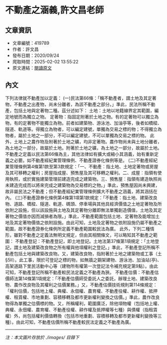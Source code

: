 # 不動產之涵義,許文昌老師

## 文章資訊
- 文章編號：419789
- 作者：許文昌
- 發布日期：2020/09/24
- 爬取時間：2025-02-02 13:55:22
- 原文連結：[閱讀原文](https://real-estate.get.com.tw/Columns/detail.aspx?no=419789)

## 內文
下列法律就不動產加以定義：
(一)民法第66條：「稱不動產者，謂土地及其定著物，不動產之出產物，尚未分離者，為該不動產之部分。」準此，民法所稱不動產，包括土地與定著物二種。茲分述如下：
土地：土地以地籍線界定其範圍，編定地號而為獨立之物。
定著物：指固定附著於土地之物。有的定著物可以獨立為物，有的定著物不能獨立為物。前者如建築物、游泳池、加油亭等，後者如橋樑、隧道、軌道等。得獨立為物者，可以編定建號，單獨為交易之標的物；不得獨立為物者，屬於土地之一部分，不可以編定建號，不可以單獨為交易之標的物。
此外，土地上之農作物及附著於土地之礦，均非定著物。農作物尚未與土地分離者，為土地之一部分，故屬於土地。附著於土地之礦，為土地之一部分，故屬於土地。
不動產之定義以民法第66條為主，其他法律如有擴大或縮小其涵義，始有重新定義之必要。如不動產經紀業管理條例、不動產證券化條例等是。
(二)不動產經紀業管理條例第4條第1款至第3款規定：「一、不動產︰指土地、土地定著物或房屋及其可移轉之權利；房屋指成屋、預售屋及其可移轉之權利。二、成屋︰指領有使用執照，或於實施建築管理前建造完成之建築物。三、預售屋︰指領有建造執照尚未建造完成而以將來完成之建築物為交易標的之物。」準此，預售屋因尚未興建，故非屬民法之不動產；但不動產經紀業管理條例擴大不動產之涵義，將其涵括在內。
(三)不動產證券化條例第4條第1項第1款規定：「不動產：指土地、建築改良物、道路、橋樑、隧道、軌道、碼頭、停車場與其他具經濟價值之土地定著物及所依附之設施，但以該設施與土地及其定著物分離即無法單獨創造價值，土地及其定著物之價值亦因而減損者為限。」準此，不動產範圍包括土地、定著物及能增加土地及其定著物價值之依附設施。由此可知，土地及定著物之依附設施仍屬不動產之範圍，故不動產證券化條例所定義不動產範圍較民法為廣。
此外，下列二種情形，雖對不動產之定義法無明文規定，但由其相關條文，可以略知其不動產之範圍：
不動產登記：不動產登記，即土地登記。土地法第37條第1項規定：「土地登記，謂土地及建築改良物之所有權與他項權利之登記。」準此，不動產登記所稱不動產包括土地與建築改良物。又，建築改良物，指附著於土地之建築物或工事（土§5Ⅱ）。此工事，限於可登記之標的物，如無牆之鋼架建物、游泳池、加油站(亭)、高架道路下里民活動中心等（建物所有權第一次登記法令補充規定第9點）。由此可知，不動產登記所稱不動產較民法定義之不動產為狹。
不動產估價：不動產估價師法第14條第1項規定：「不動產估價師受委託人之委託，辦理土地、建築改良物、農作改良物及其權利之估價業務。」又，不動產估價技術規則第114條規定：「權利估價，包括地上權、典權、永佃權、農育權、不動產役權、耕作權、抵押權、租賃權、市地重劃、容積移轉及都市更新權利變換之估價。」準此，農作改良物得為單獨之估價標的物。又，所稱權利，範圍廣泛，除他項物權（包括地上權、典權、永佃權、農育權、不動產役權、耕作權及抵押權等七種）與債權（指租賃權）外，尚包括權利價值轉換（包括市地重劃、容積移轉及都市更新權利變換等三種）。由此可知，不動產估價所稱不動產較民法定義之不動產為廣。

---
*注：本文圖片存放於 ./images/ 目錄下*
